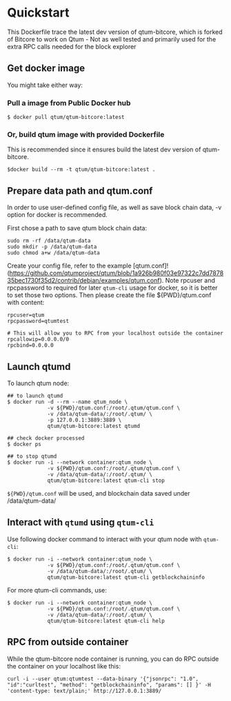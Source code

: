 # Quickstart

This Dockerfile trace the latest dev version of qtum-bitcore, which is forked of Bitcore to work on Qtum - Not as well tested and primarily used for the extra RPC calls needed for the block explorer

## Get docker image

You might take either way:

### Pull a image from Public Docker hub

```
$ docker pull qtum/qtum-bitcore:latest
```

### Or, build qtum image with provided Dockerfile

This is recommended since it ensures build the latest dev version of qtum-bitcore.

```
$docker build --rm -t qtum/qtum-bitcore:latest .
```

## Prepare data path and qtum.conf

In order to use user-defined config file, as well as save block chain data, -v option for docker is recommended.

First chose a path to save qtum block chain data:

```
sudo rm -rf /data/qtum-data
sudo mkdir -p /data/qtum-data
sudo chmod a+w /data/qtum-data
```

Create your config file, refer to the example [qtum.conf]!(https://github.com/qtumproject/qtum/blob/1a926b980f03e97322c7dd787835bec1730f35d2/contrib/debian/examples/qtum.conf). Note rpcuser and rpcpassword to required for later `qtum-cli` usage for docker, so it is better to set those two options. Then please create the file ${PWD}/qtum.conf with content:

```
rpcuser=qtum
rpcpassword=qtumtest

# This will allow you to RPC from your localhost outside the container
rpcallowip=0.0.0.0/0
rpcbind=0.0.0.0
```

## Launch qtumd

To launch qtum node:

```
## to launch qtumd
$ docker run -d --rm --name qtum_node \
             -v ${PWD}/qtum.conf:/root/.qtum/qtum.conf \
             -v /data/qtum-data/:/root/.qtum/ \
             -p 127.0.0.1:3889:3889 \
             qtum/qtum-bitcore:latest qtumd

## check docker processed
$ docker ps

## to stop qtumd
$ docker run -i --network container:qtum_node \
             -v ${PWD}/qtum.conf:/root/.qtum/qtum.conf \
             -v /data/qtum-data/:/root/.qtum/ \
             qtum/qtum-bitcore:latest qtum-cli stop
```

`${PWD}/qtum.conf` will be used, and blockchain data saved under /data/qtum-data/

## Interact with `qtumd` using `qtum-cli`

Use following docker command to interact with your qtum node with `qtum-cli`:

```
$ docker run -i --network container:qtum_node \
             -v ${PWD}/qtum.conf:/root/.qtum/qtum.conf \
             -v /data/qtum-data/:/root/.qtum/ \
             qtum/qtum-bitcore:latest qtum-cli getblockchaininfo
```

For more qtum-cli commands, use:

```
$ docker run -i --network container:qtum_node \
             -v ${PWD}/qtum.conf:/root/.qtum/qtum.conf \
             -v /data/qtum-data/:/root/.qtum/ \
             qtum/qtum-bitcore:latest qtum-cli help
```

## RPC from outside container

While the qtum-bitcore node container is running, you can do RPC outside the container on your localhost like this:

```
curl -i --user qtum:qtumtest --data-binary '{"jsonrpc": "1.0", "id":"curltest", "method": "getblockchaininfo", "params": [] }' -H 'content-type: text/plain;' http://127.0.0.1:3889/
```

